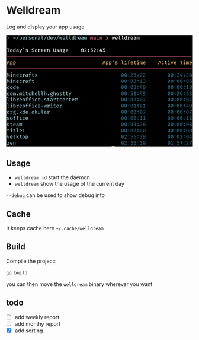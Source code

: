 # Welldream
Log and display your app usage

![Example usage](imgs/example_usage.png)

## Usage
- `welldream -d` start the daemon
- `welldream` show the usage of the current day

`--debug` can be used to show debug info

## Cache
It keeps cache here `~/.cache/welldream`

## Build
Compile the project:
```bash
go build
```
you can then move the `welldream` binary wherever you want

## todo
 - [ ] add weekly report
 - [ ] add monthy report
 - [x] add sorting
